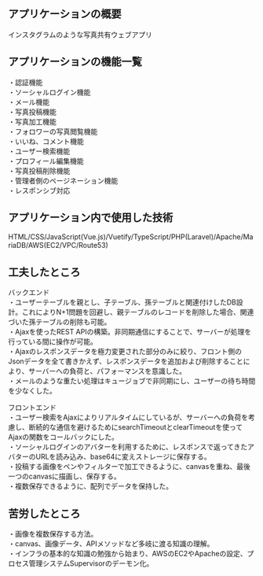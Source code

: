 ## アプリケーションの概要
インスタグラムのような写真共有ウェブアプリ
## アプリケーションの機能一覧
・認証機能<br>
・ソーシャルログイン機能<br>
・メール機能<br>
・写真投稿機能<br>
・写真加工機能<br>
・フォロワーの写真閲覧機能<br>
・いいね、コメント機能<br>
・ユーザー検索機能<br>
・プロフィール編集機能<br>
・写真投稿削除機能<br>
・管理者側のページネーション機能<br>
・レスポンシブ対応
## アプリケーション内で使用した技術
HTML/CSS/JavaScript(Vue.js)/Vuetify/TypeScript/PHP(Laravel)/Apache/MariaDB/AWS(EC2/VPC/Route53)

## 工夫したところ
バックエンド<br>
・ユーザーテーブルを親とし、子テーブル、孫テーブルと関連付けしたDB設計。これによりN+1問題を回避し、親テーブルのレコードを削除した場合、関連づいた孫テーブルの削除も可能。<br>
・Ajaxを使ったREST APIの構築。非同期通信にすることで、サーバーが処理を行っている間に操作が可能。<br>
・Ajaxのレスポンスデータを極力変更された部分のみに絞り、フロント側のJsonデータを全て書きかえず、レスポンスデータを追加および削除することにより、サーバーへの負荷と、パフォーマンスを意識した。<br>
・メールのような重たい処理はキュージョブで非同期にし、ユーザーの待ち時間を少なくした。<br>

フロントエンド<br>
・ユーザー検索をAjaxによりリアルタイムにしているが、サーバーへの負荷を考慮し、断続的な通信を避けるためにsearchTimeoutとclearTimeoutを使ってAjaxの関数をコールバックにした。<br>
・ソーシャルログインのアバターを利用するために、レスポンスで返ってきたアバターのURLを読み込み、base64に変えストレージに保存する。<br>
・投稿する画像をペンやフィルターで加工できるように、canvasを重ね、最後一つのcanvasに描画し、保存する。<br>
・複数保存できるように、配列でデータを保持した。
## 苦労したところ
・画像を複数保存する方法。<br>
・canvas、画像データ、APIメソッドなど多岐に渡る知識の理解。<br>
・インフラの基本的な知識の勉強から始まり、AWSのEC2やApacheの設定、プロセス管理システムSupervisorのデーモン化。<br>
